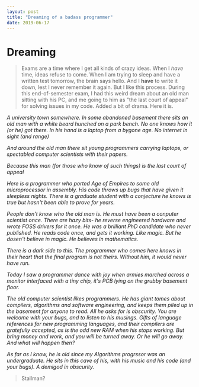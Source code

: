 ```yaml
---
layout: post
title: "Dreaming of a badass programmer"
date: 2019-06-17
---
```



# Dreaming

> Exams are a time where I get all kinds of crazy ideas. When I *have* time, ideas refuse to come. When I am trying to sleep and have a written test tomorrow, the brain says hello. And I **have** to write it down, lest I never remember it again. But I like this process. During this end-of-semester exam, I had this weird dream about an old man sitting with his PC, and me going to him as "the last court of appeal" for solving issues in my code. Added a bit of drama. Here it is.

*A university town somewhere. In some abandoned basement there sits an old man with a white beard hunched on a park bench. No one knows how it (or he) got there. In his hand is a laptop from a bygone age. No internet in sight (and range)*
	
*And around the old man there sit young programmers carrying laptops, or spectabled computer scientists with their papers.*
	
*Because this man (for those who know of such things) is the last court of appeal*
	
*Here is a programmer who ported Age of Empires to some old microprocessor in assembly. His code throws up bugs that have given it sleepless nights. There is a graduate student with a conjecture he knows is true but hasn't been able to prove for years.*

*People don't know who the old man is. He must have been a conputer scientist once. There are hazy bits- he reverse engineered hardware and wrote FOSS drivers for it once. He was a brilliant PhD candidate who never published. He reads code once, and gets it working. Like magic. But he dosen't believe in magic. He believes in mathematics.*
	
*There is a dark side to this. The programmer who comes here knows in their heart that the final program is not theirs. Without him, it would never have run.*
	
*Today I saw a programmer dance with joy when armies marched across a monitor interfaced with a tiny chip, it's PCB lying on the grubby basement floor.*
	
*The old computer scientist likes programmers. He has giant tomes about compilers, algorithms and software engineering, and keeps them piled up in the basement for anyone to read. All he asks for is obscurity. You are welcome with your bugs, and to listen to his musings. Gifts of language references for new programming languages, and their compilers are gratefully accepted, as is the odd new RAM when his stops working. But bring money and work, and you will be turned away. Or he will go away. And what will happen then?*
	
*As far as I know, he is old since my Algorithms progrssor was an undergraduate. He sits in this cave of his, with his music and his code (and your bugs). A demigod in obscurity.*

> Stallman?
